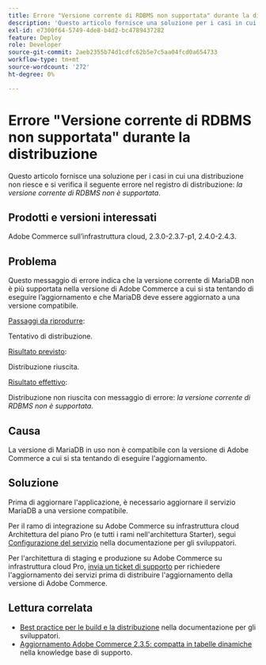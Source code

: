 ```yaml
---
title: Errore "Versione corrente di RDBMS non supportata" durante la distribuzione
description: 'Questo articolo fornisce una soluzione per i casi in cui una distribuzione non riesce e si verifica il seguente errore nel registro di distribuzione: *la versione corrente di RDBMS non è supportata*.'
exl-id: e7300f64-5749-4de8-b4d2-bc4789437282
feature: Deploy
role: Developer
source-git-commit: 2aeb2355b74d1cdfc62b5e7c5aa04fcd0a654733
workflow-type: tm+mt
source-wordcount: '272'
ht-degree: 0%

---
```


# Errore &quot;Versione corrente di RDBMS non supportata&quot; durante la distribuzione

Questo articolo fornisce una soluzione per i casi in cui una distribuzione non riesce e si verifica il seguente errore nel registro di distribuzione: *la versione corrente di RDBMS non è supportata*.

## Prodotti e versioni interessati

Adobe Commerce sull’infrastruttura cloud, 2.3.0-2.3.7-p1, 2.4.0-2.4.3.

## Problema

Questo messaggio di errore indica che la versione corrente di MariaDB non è più supportata nella versione di Adobe Commerce a cui si sta tentando di eseguire l’aggiornamento e che MariaDB deve essere aggiornato a una versione compatibile.


<u>Passaggi da riprodurre</u>:

Tentativo di distribuzione.

<u>Risultato previsto</u>:

Distribuzione riuscita.

<u>Risultato effettivo</u>:

Distribuzione non riuscita con messaggio di errore: *la versione corrente di RDBMS non è supportata*.

## Causa

La versione di MariaDB in uso non è compatibile con la versione di Adobe Commerce a cui si sta tentando di eseguire l&#39;aggiornamento.

## Soluzione

Prima di aggiornare l&#39;applicazione, è necessario aggiornare il servizio MariaDB a una versione compatibile.


Per il ramo di integrazione su Adobe Commerce su infrastruttura cloud Architettura del piano Pro (e tutti i rami nell&#39;architettura Starter), segui [Configurazione del servizio](https://experienceleague.adobe.com/en/docs/commerce-cloud-service/user-guide/configure/service/services-yaml) nella documentazione per gli sviluppatori.

Per l&#39;architettura di staging e produzione su Adobe Commerce su infrastruttura cloud Pro, [invia un ticket di supporto](/help/help-center-guide/help-center/magento-help-center-user-guide.md#submit-ticket) per richiedere l&#39;aggiornamento dei servizi prima di distribuire l&#39;aggiornamento della versione di Adobe Commerce.


## Lettura correlata

* [Best practice per le build e la distribuzione](https://experienceleague.adobe.com/en/docs/commerce-cloud-service/user-guide/develop/deploy/best-practices#best-practices) nella documentazione per gli sviluppatori.
* [Aggiornamento Adobe Commerce 2.3.5: compatta in tabelle dinamiche](https://experienceleague.adobe.com/docs/commerce-operations/implementation-playbook/best-practices/maintenance/commerce-235-upgrade-prerequisites-mariadb.html) nella knowledge base di supporto.

